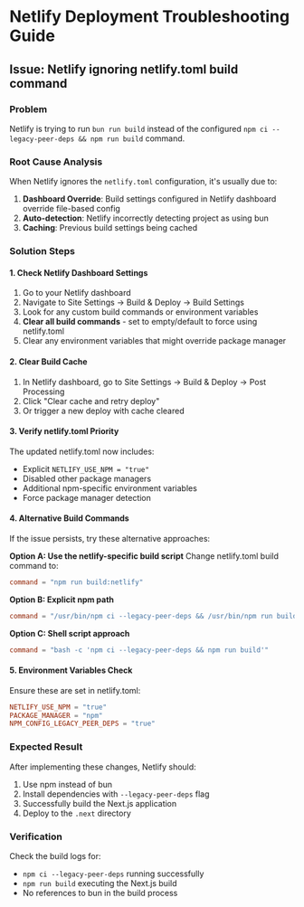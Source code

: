 # Netlify Deployment Troubleshooting Guide

## Issue: Netlify ignoring netlify.toml build command

### Problem
Netlify is trying to run `bun run build` instead of the configured `npm ci --legacy-peer-deps && npm run build` command.

### Root Cause Analysis
When Netlify ignores the `netlify.toml` configuration, it's usually due to:

1. **Dashboard Override**: Build settings configured in Netlify dashboard override file-based config
2. **Auto-detection**: Netlify incorrectly detecting project as using bun
3. **Caching**: Previous build settings being cached

### Solution Steps

#### 1. Check Netlify Dashboard Settings
1. Go to your Netlify dashboard
2. Navigate to Site Settings → Build & Deploy → Build Settings
3. Look for any custom build commands or environment variables
4. **Clear all build commands** - set to empty/default to force using netlify.toml
5. Clear any environment variables that might override package manager

#### 2. Clear Build Cache
1. In Netlify dashboard, go to Site Settings → Build & Deploy → Post Processing
2. Click "Clear cache and retry deploy"
3. Or trigger a new deploy with cache cleared

#### 3. Verify netlify.toml Priority
The updated netlify.toml now includes:
- Explicit `NETLIFY_USE_NPM = "true"`
- Disabled other package managers
- Additional npm-specific environment variables
- Force package manager detection

#### 4. Alternative Build Commands
If the issue persists, try these alternative approaches:

**Option A: Use the netlify-specific build script**
Change netlify.toml build command to:
```toml
command = "npm run build:netlify"
```

**Option B: Explicit npm path**
```toml
command = "/usr/bin/npm ci --legacy-peer-deps && /usr/bin/npm run build"
```

**Option C: Shell script approach**
```toml
command = "bash -c 'npm ci --legacy-peer-deps && npm run build'"
```

#### 5. Environment Variables Check
Ensure these are set in netlify.toml:
```toml
NETLIFY_USE_NPM = "true"
PACKAGE_MANAGER = "npm"
NPM_CONFIG_LEGACY_PEER_DEPS = "true"
```

### Expected Result
After implementing these changes, Netlify should:
1. Use npm instead of bun
2. Install dependencies with `--legacy-peer-deps` flag
3. Successfully build the Next.js application
4. Deploy to the `.next` directory

### Verification
Check the build logs for:
- `npm ci --legacy-peer-deps` running successfully
- `npm run build` executing the Next.js build
- No references to bun in the build process
